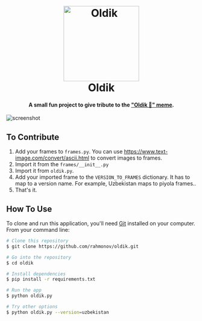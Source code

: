 
<h1 align="center">
  <br>
  <a href="https://t.me/jakhonrakhmonov"><img src="https://raw.githubusercontent.com/rahmonov/oldik/main/images/clinking-glasses.png" alt="Oldik" width="200"></a>
  <br>
  Oldik
  <br>
</h1>

<h4 align="center">A small fun project to give tribute to the <a href="https://t.me/jakhonrakhmonov/32">"Oldik 🥂" meme</a>.</h4>

![screenshot](https://raw.githubusercontent.com/rahmonov/oldik/main/images/oldik.gif)

## To Contribute

1. Add your frames to `frames.py`. You can use https://www.text-image.com/convert/ascii.html to convert images to frames.
1. Import it from the `frames/__init__.py`
1. Import it from `oldik.py`.
1. Add your imported frame to the `VERSION_TO_FRAMES` dictionary. It has to map to a version name. For example, Uzbekistan maps to piyola frames..
1. That's it.

## How To Use

To clone and run this application, you'll need [Git](https://git-scm.com) installed on your computer. From your command line:

```bash
# Clone this repository
$ git clone https://github.com/rahmonov/oldik.git

# Go into the repository
$ cd oldik

# Install dependencies
$ pip install -r requirements.txt

# Run the app
$ python oldik.py

# Try other options
$ python oldik.py --version=uzbekistan
```
